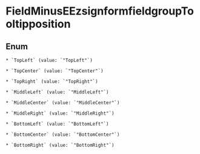 
# FieldMinusEEzsignformfieldgroupTooltipposition

## Enum


    * `TopLeft` (value: `"TopLeft"`)

    * `TopCenter` (value: `"TopCenter"`)

    * `TopRight` (value: `"TopRight"`)

    * `MiddleLeft` (value: `"MiddleLeft"`)

    * `MiddleCenter` (value: `"MiddleCenter"`)

    * `MiddleRight` (value: `"MiddleRight"`)

    * `BottomLeft` (value: `"BottomLeft"`)

    * `BottomCenter` (value: `"BottomCenter"`)

    * `BottomRight` (value: `"BottomRight"`)




